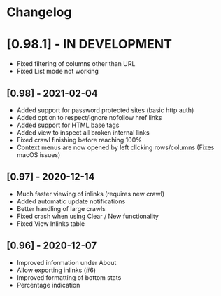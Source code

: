 # Changelog

# [0.98.1] - IN DEVELOPMENT
- Fixed filtering of columns other than URL
- Fixed List mode not working


## [0.98] - 2021-02-04
- Added support for password protected sites (basic http auth)
- Added option to respect/ignore nofollow href links
- Added support for HTML base tags
- Added view to inspect all broken internal links
- Fixed crawl finishing before reaching 100%
- Context menus are now opened by left clicking rows/columns (Fixes macOS issues)


## [0.97] - 2020-12-14
- Much faster viewing of inlinks (requires new crawl)
- Added automatic update notifications
- Better handling of large crawls
- Fixed crash when using Clear / New functionality
- Fixed View Inlinks table


## [0.96] - 2020-12-07
- Improved information under About
- Allow exporting inlinks (#6)
- Improved formatting of bottom stats
- Percentage indication